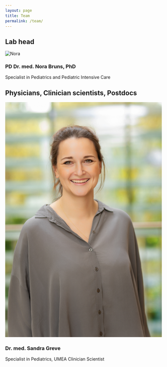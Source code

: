 ```yaml
---
layout: page
title: Team
permalink: /team/
---
```


## Lab head
![Nora](/assets/img/Passfoto.jpg)
### PD Dr. med. Nora Bruns, PhD
Specialist in Pediatrics and Pediatric Intensive Care



## Physicians, Clinician scientists, Postdocs
![Sandra](/assets/img/CTNBS-26070.jpg)
### Dr. med. Sandra Greve
Specialist in Pediatrics, UMEA Clinician Scientist
